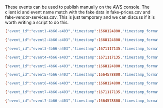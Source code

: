 These events can be used to publish manually on the AWS console. The client id and event name match with the fake data in fake-prices.csv and fake-vendor-services.csv. This is just temporary and we can discuss if it is worth writing a script to do this.

```sh
{"event_id":"event1-4b66-a403","timestamp":1668124800,"timestamp_formatted":"2022-11-11T09:26:18.000Z","event_name":"EVENT_1","component_id":"https://test.gov.uk","reIngestCount":0}
```

```sh
{"event_id":"event2-4b66-a403","timestamp":1668124800,"timestamp_formatted":"2022-11-11T09:26:18.000Z","event_name":"EVENT_3","component_id":"https://test.gov.uk","reIngestCount":0}
```

```sh
{"event_id":"event3-4b66-a403","timestamp":1671117135,"timestamp_formatted":"2022-12-16T09:26:18.000Z","event_name":"EVENT_3","component_id":"https://test.gov.uk","reIngestCount":0}
```

```sh
{"event_id":"event4-4b66-a403","timestamp":1671117135,"timestamp_formatted":"2022-12-16T09:26:18.000Z","event_name":"EVENT_1","component_id":"https://test.gov.uk","reIngestCount":0}
```

```sh
{"event_id":"event5-4b66-a403","timestamp":1668124800,"timestamp_formatted":"2022-11-11T09:26:18.000Z","event_name":"EVENT_1","component_id":"https://test.gov.uk","reIngestCount":0}
```

```sh
{"event_id":"event5-4b66-a403","timestamp":1664578800,"timestamp_formatted":"2022-10-01T09:26:18.000Z","event_name":"EVENT_7","component_id":"https://test.gov.uk","reIngestCount":0}
```

```sh
{"event_id":"event6-4b66-a403","timestamp":1668124800,"timestamp_formatted":"2022-11-11T09:26:18.000Z","event_name":"EVENT_1","component_id":"https://test.gov.uk","reIngestCount":0}
```

```sh
{"event_id":"event7-4b66-a403","timestamp":1671117135,"timestamp_formatted":"2022-12-16T09:26:18.000Z","event_name":"EVENT_1","component_id":"https://test.gov.uk","reIngestCount":0}
```

```sh
{"event_id":"event7-4b66-a403","timestamp":1664578800,"timestamp_formatted":"2022-10-01T09:26:18.000Z","event_name":"EVENT_6","component_id":"https://test.gov.uk","reIngestCount":0}
```
